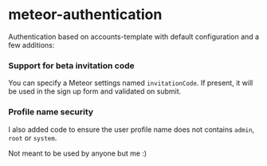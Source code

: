 meteor-authentication
=====================

Authentication based on accounts-template with default configuration and a few additions:

### Support for beta invitation code
You can specify a Meteor settings named `invitationCode`. If present, it will be used in the sign up form and validated on submit.

### Profile name security
I also added code to ensure the user profile name does not contains `admin`, `root` or `system`.

Not meant to be used by anyone but me :)